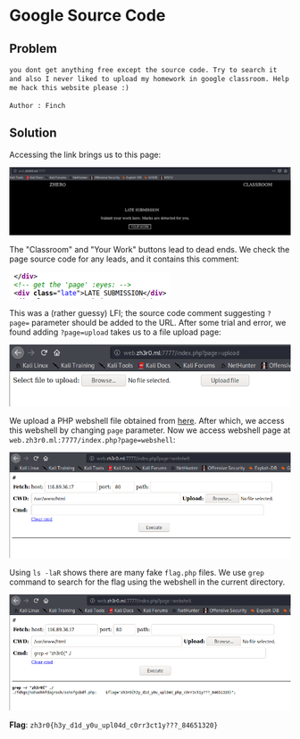 # Google Source Code

## Problem

```
you dont get anything free except the source code. Try to search it and also I never liked to upload my homework in google classroom. Help me hack this website please :)

Author : Finch
```

## Solution

Accessing the link brings us to this page:

![](images/googlesc1.PNG)

The "Classroom" and "Your Work" buttons lead to dead ends. We check the page source code for any leads, and it contains
this comment:
 
![](images/googlesc2.PNG)

This was a (rather guessy) LFI; the source code comment suggesting `?page=` parameter should be added to the URL. After
some trial and error, we found adding `?page=upload` takes us to a file upload page:

![](images/googlesc3.PNG)

We upload a PHP webshell file obtained from [here](https://github.com/WhiteWinterWolf/wwwolf-php-webshell). After which,
we access this webshell by changing `page` parameter. Now we access webshell page at `web.zh3r0.ml:7777/index.php?page=webshell`:

![](images/googlesc4.PNG)

Using `ls -laR` shows there are many fake `flag.php` files. We use `grep` command to search for the flag using the webshell
in the current directory.

![](images/googlesc_flag.PNG)

**Flag**: `zh3r0{h3y_d1d_y0u_upl04d_c0rr3ct1y???_84651320}`